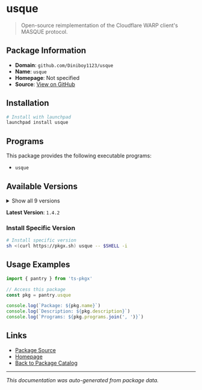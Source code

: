 # usque

> Open-source reimplementation of the Cloudflare WARP client's MASQUE protocol.

## Package Information

- **Domain**: `github.com/Diniboy1123/usque`
- **Name**: `usque`
- **Homepage**: Not specified
- **Source**: [View on GitHub](https://github.com/pkgxdev/pantry/tree/main/projects/github.com/Diniboy1123/usque/package.yml)

## Installation

```bash
# Install with launchpad
launchpad install usque
```

## Programs

This package provides the following executable programs:

- `usque`

## Available Versions

<details>
<summary>Show all 9 versions</summary>

- `1.4.2`, `1.4.1`, `1.4.0`, `1.3.0`, `1.2.1`
- `1.2.0`, `1.1.1`, `1.1.0`, `1.0.4`

</details>

**Latest Version**: `1.4.2`

### Install Specific Version

```bash
# Install specific version
sh <(curl https://pkgx.sh) usque -- $SHELL -i
```

## Usage Examples

```typescript
import { pantry } from 'ts-pkgx'

// Access this package
const pkg = pantry.usque

console.log(`Package: ${pkg.name}`)
console.log(`Description: ${pkg.description}`)
console.log(`Programs: ${pkg.programs.join(', ')}`)
```

## Links

- [Package Source](https://github.com/pkgxdev/pantry/tree/main/projects/github.com/Diniboy1123/usque/package.yml)
- [Homepage](#)
- [Back to Package Catalog](../../../package-catalog.md)

---

*This documentation was auto-generated from package data.*
